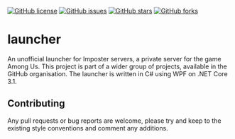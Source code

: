 ﻿

[![GitHub license](https://img.shields.io/badge/license-MIT-blue.svg?style=flat-square)](https://raw.githubusercontent.com/amongservers/launcher/master/LICENSE)
[![GitHub issues](https://img.shields.io/github/issues/amongservers/launcher.svg?style=flat-square)](https://github.com/amongservers/launcher/issues)
[![GitHub stars](https://img.shields.io/github/stars/amongservers/launcher.svg?style=flat-square)](https://github.com/amongservers/launcher/stargazers)
[![GitHub forks](https://img.shields.io/github/forks/amongservers/launcher.svg?style=flat-square)](https://github.com/amongservers/launcher/network)

</div>

# launcher

An unofficial launcher for Imposter servers, a private server for the game Among Us. This project is part of a wider group of projects, available in the GitHub organisation. The launcher is written in C# using WPF on .NET Core 3.1.

## Contributing

Any pull requests or bug reports are welcome, please try and keep to the existing style conventions and comment any additions.